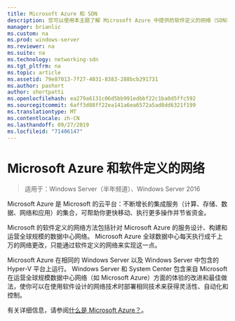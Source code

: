 ```yaml
---
title: Microsoft Azure 和 SDN
description: 您可以使用本主题了解 Microsoft Azure 中提供的软件定义的网络（SDN）技术。
manager: brianlic
ms.custom: na
ms.prod: windows-server
ms.reviewer: na
ms.suite: na
ms.technology: networking-sdn
ms.tgt_pltfrm: na
ms.topic: article
ms.assetid: 79e87013-7f27-4031-8383-288bcb291731
ms.author: pashort
author: shortpatti
ms.openlocfilehash: ea279a6131c06d5bb991edbbf22c1ba0d5ffc592
ms.sourcegitcommit: 6aff3d88ff22ea141a6ea6572a5ad8dd6321f199
ms.translationtype: MT
ms.contentlocale: zh-CN
ms.lasthandoff: 09/27/2019
ms.locfileid: "71406147"
---
```

# <a name="microsoft-azure-and-software-defined-networking"></a>Microsoft Azure 和软件定义的网络

>适用于：Windows Server（半年频道）、Windows Server 2016

Microsoft Azure 是 Microsoft 的云平台：不断增长的集成服务（计算、存储、数据、网络和应用）的集合，可帮助你更快移动、执行更多操作并节省资金。  
  
Microsoft 的软件定义的网络方法包括针对 Microsoft Azure 的服务设计、构建和运营全球规模的数据中心网络。 Microsoft Azure 全球数据中心每天执行成千上万的网络更改，只能通过软件定义的网络来实现这一点。  
  
Microsoft Azure 在相同的 Windows Server 以及 Windows Server 中包含的 Hyper-V 平台上运行。 Windows Server 和 System Center 包含来自 Microsoft 在运营全球规模数据中心网络（如 Microsoft Azure）方面的体验的改进和最佳做法，使你可以在使用软件设计的网络技术时部署相同技术来获得灵活性、自动化和控制。  
  
有关详细信息，请参阅[什么是 Microsoft Azure？](https://azure.microsoft.com/overview/what-is-azure/?WT.mc_id=azurebg_us_sem_bing_br_nontest_whatisazure_whatisazure&WT.srch=1)。  